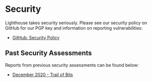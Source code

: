 Security
========

Lighthouse takes security seriously. Please see our security policy on GitHub for our PGP key and information on reporting vulnerabilities:

- [GitHub: Security Policy](https://github.com/sigp/lighthouse/blob/stable/SECURITY.md)

## Past Security Assessments

Reports from previous security assessments can be found below:

- [December 2020 - Trail of Bits](./resources/2020-lh-trail-of-bits.pdf)
